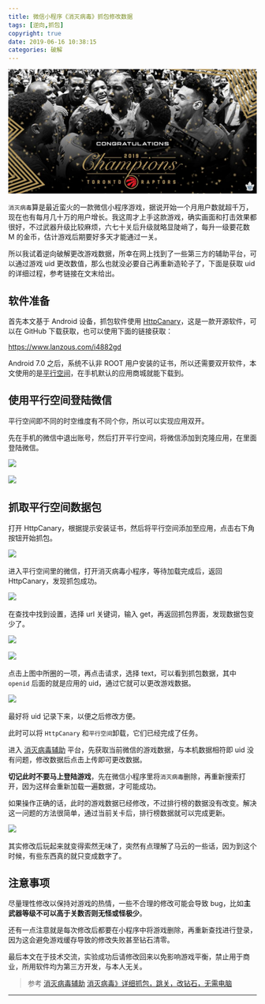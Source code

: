 ```yaml
---
title: 微信小程序《消灭病毒》抓包修改数据
tags: [逆向,抓包]
copyright: true
date: 2019-06-16 10:38:15
categories: 破解
---
```


![](/uploads/xmbd.jpg)

<!-- more -->

`消灭病毒`算是最近蛮火的一款微信小程序游戏，据说开始一个月用户数就超千万，现在也有每月几十万的用户增长。我这周才上手这款游戏，确实画面和打击效果都很好，不过武器升级比较麻烦，六七十关后升级就略显陡峭了，每升一级要花数 M 的金币，估计游戏后期要好多天才能通过一关。

所以我试着逆向破解更改游戏数据，所幸在网上找到了一些第三方的辅助平台，可以通过游戏 uid 更改数值，那么也就没必要自己再重新造轮子了，下面是获取 uid 的详细过程，参考链接在文末给出。

## 软件准备

首先本文基于 Android 设备，抓包软件使用 [HttpCanary](https://github.com/MegatronKing/HttpCanary)，这是一款开源软件，可以在 GitHub 下载获取，也可以使用下面的链接获取：

https://www.lanzous.com/i4882gd

Android 7.0 之后，系统不认非 ROOT 用户安装的证书，所以还需要双开软件，本文使用的是[平行空间](http://parallelspace-app.com/index_cn.php)，在手机默认的应用商城就能下载到。

## 使用平行空间登陆微信

平行空间即不同的时空维度有不同个你，所以可以实现应用双开。

先在手机的微信中退出账号，然后打开平行空间，将微信添加到克隆应用，在里面登陆微信。

![](https://raw.githubusercontent.com/seriouszyx/PicBed/master/img/Screenshot_2019-06-16-09-05-17-479_com.lbe.parall.png)

![](https://raw.githubusercontent.com/seriouszyx/PicBed/master/img/Screenshot_2019-06-16-09-05-35-882_com.lbe.parall.png)


## 抓取平行空间数据包

打开 HttpCanary，根据提示安装证书，然后将平行空间添加至应用，点击右下角按钮开始抓包。

![](https://raw.githubusercontent.com/seriouszyx/PicBed/master/img/Screenshot_2019-06-16-09-09-11-726_com.guoshi.htt.png)

进入平行空间里的微信，打开消灭病毒小程序，等待加载完成后，返回 HttpCanary，发现抓包成功。

![](https://raw.githubusercontent.com/seriouszyx/PicBed/master/img/Screenshot_2019-06-16-09-10-05-033_com.guoshi.htt.png)

在查找中找到设置，选择 url 关键词，输入 get，再返回抓包界面，发现数据包变少了。

![](https://raw.githubusercontent.com/seriouszyx/PicBed/master/img/Screenshot_2019-06-16-09-10-24-255_com.guoshi.htt.png)

![](https://raw.githubusercontent.com/seriouszyx/PicBed/master/img/Screenshot_2019-06-16-09-10-49-563_com.guoshi.htt.png)

点击上图中所圈的一项，再点击请求，选择 text，可以看到抓包数据，其中 `openid` 后面的就是应用的 uid，通过它就可以更改游戏数据。

![](https://raw.githubusercontent.com/seriouszyx/PicBed/master/img/IMG_20190616_122131.jpg)

最好将 uid 记录下来，以便之后修改方便。

此时可以将 `HttpCanary` 和`平行空间`卸载，它们已经完成了任务。

进入 [消灭病毒辅助](https://www.pd70.top/app/wxxmbdfz) 平台，先获取当前微信的游戏数据，与本机数据相符即 uid 没有问题，修改数据后点击上传即可更改数据。

**切记此时不要马上登陆游戏**，先在微信小程序里将`消灭病毒`删除，再重新搜索打开，因为这样会重新加载一遍数据，才可能成功。

如果操作正确的话，此时的游戏数据已经修改，不过排行榜的数据没有改变。解决这一问题的方法很简单，通过当前关卡后，排行榜数据就可以完成更新。

![](https://raw.githubusercontent.com/seriouszyx/PicBed/master/img/Screenshot_2019-06-16-12-53-15-985_com.tencent.mm.png)

其实修改后玩起来就变得索然无味了，突然有点理解了马云的一些话，因为到这个时候，有些东西真的就只变成数字了。

## 注意事项

尽量理性修改以保持对游戏的热情，一些不合理的修改可能会导致 bug，比如**主武器等级不可以高于关数否则无怪或怪极少**。

还有一点注意就是每次修改后都要在小程序中将游戏删除，再重新查找进行登录，因为这会避免游戏缓存导致的修改失败甚至钻石清零。


最后本文在于技术交流，实验成功后请修改回来以免影响游戏平衡，禁止用于商业，所用软件均为第三方开发，与本人无关。

> 参考
> [消灭病毒辅助](https://www.pd70.top/app/wxxmbdfz)
> [消灭病毒》详细抓包，跳关，改钻石，无需电脑](https://www.52pojie.cn/thread-966276-1-1.html)

<hr />

